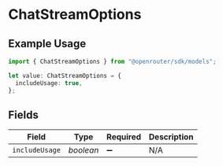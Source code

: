 # ChatStreamOptions

## Example Usage

```typescript
import { ChatStreamOptions } from "@openrouter/sdk/models";

let value: ChatStreamOptions = {
  includeUsage: true,
};
```

## Fields

| Field              | Type               | Required           | Description        |
| ------------------ | ------------------ | ------------------ | ------------------ |
| `includeUsage`     | *boolean*          | :heavy_minus_sign: | N/A                |